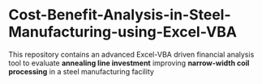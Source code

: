 # Cost-Benefit-Analysis-in-Steel-Manufacturing-using-Excel-VBA
This repository contains an advanced Excel-VBA driven financial analysis tool to evaluate **annealing line investment** improving **narrow-width coil processing** in a steel manufacturing facility
